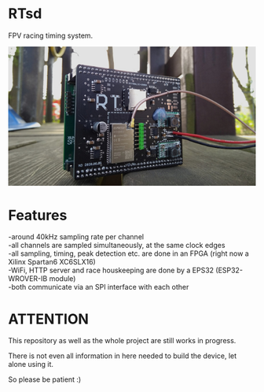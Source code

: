 # RTsd
FPV racing timing system.

![picture of device](pics/RTsd_Geruest_small.jpg?raw=true "RTsd device")

# Features
-around 40kHz sampling rate per channel  
-all channels are sampled simultaneously, at the same clock edges  
-all sampling, timing, peak detection etc. are done in an FPGA (right now a Xilinx Spartan6 XC6SLX16)  
-WiFi, HTTP server and race houskeeping are done by a EPS32 (ESP32-WROVER-IB module)  
-both communicate via an SPI interface with each other  

# ATTENTION
This repository as well as the whole project are still works in progress.

There is not even all information in here needed to build the device, let alone using it.

So please be patient :)
